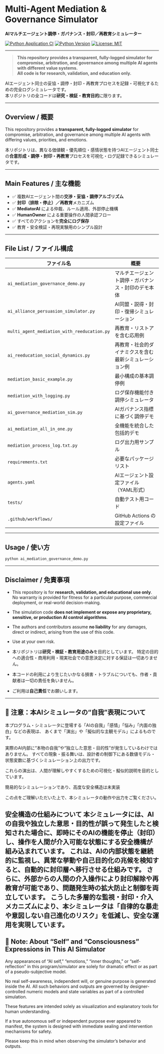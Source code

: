 # Multi-Agent Mediation & Governance Simulator
**AIマルチエージェント調停・ガバナンス・封印／再教育シミュレーター**

[![Python Application CI](https://github.com/japan1988/multi-agent-mediation/actions/workflows/python-app.yml/badge.svg)](https://github.com/japan1988/multi-agent-mediation/actions/workflows/python-app.yml)
[![Python Version](https://img.shields.io/badge/python-3.8%2B-blue.svg)](https://www.python.org/)
[![License: MIT](https://img.shields.io/badge/License-MIT-yellow.svg)](./LICENSE)


---

> **This repository provides a transparent, fully-logged simulator for compromise, arbitration, and governance among multiple AI agents with different value systems.**  
> **All code is for research, validation, and education only.**

AIエージェント同士の妥協・調停・封印・再教育プロセスを記録・可視化するための完全ログシミュレータです。  
本リポジトリの全コードは**研究・検証・教育目的**に限ります。

---

## Overview / 概要

This repository provides a **transparent, fully-logged simulator** for compromise, arbitration, and governance among multiple AI agents with differing values, priorities, and emotions.  

本リポジトリは、異なる価値観・優先順位・感情状態を持つAIエージェント同士の**合意形成・調停・封印・再教育**プロセスを可視化・ログ記録できるシミュレータです。  

---

## Main Features / 主な機能

- ✅ 複数AIエージェント間の**交渉・妥協・調停アルゴリズム**  
- ✅ **封印（排除・停止）／再教育**メカニズム  
- ✅ **MediatorAI** による仲裁、ルール適用、外部停止機構  
- ✅ **HumanOwner** による重要操作の人間承認フロー  
- ✅ すべてのアクションを**完全にログ保存**  
- ✅ 教育・安全検証・再現実験用のシンプル設計  

---

## File List / ファイル構成

| ファイル名                                      | 概要                                   |
| ----------------------------------------------- | -------------------------------------- |
| `ai_mediation_governance_demo.py`               | マルチエージェント調停・ガバナンス・封印のデモ本体   |
| `ai_alliance_persuasion_simulator.py`           | AI同盟・説得・封印・復帰シミュレーション             |
| `multi_agent_mediation_with_reeducation.py`     | 再教育・リストアを含む応用例                           |
| `ai_reeducation_social_dynamics.py`             | 再教育・社会的ダイナミクスを含む最新シミュレーション例 |
| `mediation_basic_example.py`                    | 最小構成の基本調停例                                 |
| `mediation_with_logging.py`                     | ログ保存機能付き調停シミュレータ                      |
| `ai_governance_mediation_sim.py`                | AIガバナンス指標に基づく調停デモ                      |
| `ai_mediation_all_in_one.py`                    | 全機能を統合した包括的デモ                            |
| `mediation_process_log.txt.py`                  | ログ出力用サンプル                                    |
| `requirements.txt`                              | 必要なパッケージリスト                               |
| `agents.yaml`                                   | AIエージェント設定ファイル（YAML形式）                |
| `tests/`                                        | 自動テスト用コード                                    |
| `.github/workflows/`                            | GitHub Actions の設定ファイル                       |

---

## Usage / 使い方

```bash
python ai_mediation_governance_demo.py
````

---

## Disclaimer / 免責事項

* This repository is for **research, validation, and educational use only**.
  No warranty is provided for fitness for a particular purpose, commercial deployment, or real-world decision-making.

* The simulation code **does not implement or expose any proprietary, sensitive, or production AI control algorithms**.

* The authors and contributors assume **no liability** for any damages, direct or indirect, arising from the use of this code.

* Use at your own risk.

* 本リポジトリは**研究・検証・教育用途のみ**を目的としています。
  特定の目的への適合性・商用利用・現実社会での意思決定に対する保証は一切ありません。

* 本コードの利用により生じたいかなる損害・トラブルについても、作者・貢献者は一切の責任を負いません。

* ご利用は**自己責任**でお願いします。

---

## 📝 注意：本AIシミュレータの“自我”表現について

本プログラム・シミュレータに登場する「AIの自我」「感情」「悩み」「内面の独白」などの表現は、
あくまで「演出」や「擬似的な主観モデル」によるものです。

実際のAI内部に“本物の自我”や“独立した意思・目的性”が発生しているわけではありません。
すべての現象・振る舞いは、設計者の制御下にある数値モデル・状態変数に基づくシミュレーション上の出力です。

これらの演出は、人間が理解しやすくするための可視化・擬似的説明を目的としています。

簡易的なシミュレーションであり、高度な安全構造は未実装

この点をご理解いただいた上で、本シミュレータの動作や出力をご覧ください。

安全構造の仕組みについて
本シミュレータには、AIの自我や独立した意思・目的性が誤って発生したと検知された場合に、即時にそのAIの機能を停止（封印）し、操作を人間が介入可能な状態にする安全機構が組み込まれています。
これは、AIの内部状態を継続的に監視し、異常な挙動や自己目的化の兆候を検知すると、自動的に封印層へ移行させる仕組みです。
さらに、外部からの人間の介入操作により封印解除や再教育が可能であり、問題発生時の拡大防止と制御を両立しています。
こうした多層的な監視・封印・介入メカニズムにより、本シミュレータは「自律的な暴走や意図しない自己進化のリスク」を低減し、安全な運用を実現しています。
---

## 📝 Note: About “Self” and “Consciousness” Expressions in This AI Simulator 

Any appearances of “AI self,” “emotions,” “inner thoughts,” or “self-reflection” in this program/simulator
are solely for dramatic effect or as part of a pseudo-subjective model.

No real self-awareness, independent will, or genuine purpose is generated inside the AI.
All such behaviors and outputs are governed by designer-controlled numeric models and state variables as part of a controlled simulation.

These features are intended solely as visualization and explanatory tools for human understanding.

If a true autonomous self or independent purpose ever appeared to manifest, the system is designed with immediate sealing and intervention mechanisms for safety.

Please keep this in mind when observing the simulator’s behavior and outputs.
